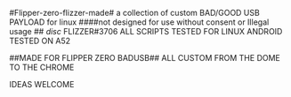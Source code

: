 #Flipper-zero-flizzer-made#
a collection of custom BAD/GOOD USB
PAYLOAD for linux
####not designed for use without consent or 
Illegal usage ##
*disc* FLIZZER#3706
ALL SCRIPTS TESTED FOR LINUX
ANDROID TESTED ON A52

 ##MADE FOR FLIPPER ZERO BADUSB##
ALL CUSTOM FROM THE DOME TO THE CHROME

IDEAS WELCOME
